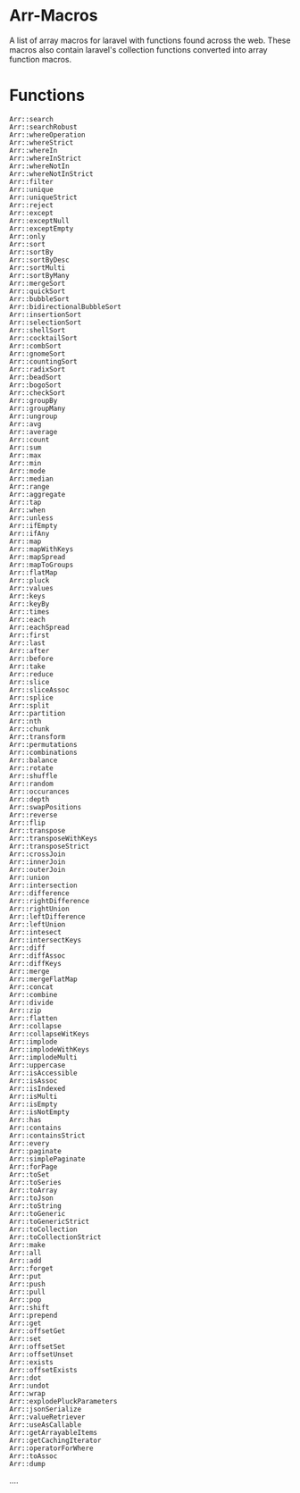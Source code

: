 # Arr-Macros
A list of array macros for laravel with functions found across the web. 
These macros also contain laravel's collection functions converted into array function macros.


# Functions

	Arr::search
	Arr::searchRobust
	Arr::whereOperation
	Arr::whereStrict
	Arr::whereIn
	Arr::whereInStrict
	Arr::whereNotIn
	Arr::whereNotInStrict
	Arr::filter
	Arr::unique
	Arr::uniqueStrict
	Arr::reject
	Arr::except
	Arr::exceptNull
	Arr::exceptEmpty
	Arr::only
	Arr::sort
	Arr::sortBy
	Arr::sortByDesc
	Arr::sortMulti
	Arr::sortByMany
	Arr::mergeSort
	Arr::quickSort
	Arr::bubbleSort
	Arr::bidirectionalBubbleSort
	Arr::insertionSort
	Arr::selectionSort
	Arr::shellSort
	Arr::cocktailSort
	Arr::combSort
	Arr::gnomeSort
	Arr::countingSort
	Arr::radixSort
	Arr::beadSort
	Arr::bogoSort
	Arr::checkSort
	Arr::groupBy
	Arr::groupMany
	Arr::ungroup
	Arr::avg
	Arr::average
	Arr::count
	Arr::sum
	Arr::max
	Arr::min
	Arr::mode
	Arr::median
	Arr::range
	Arr::aggregate
	Arr::tap
	Arr::when
	Arr::unless
	Arr::ifEmpty
	Arr::ifAny
	Arr::map
	Arr::mapWithKeys
	Arr::mapSpread
	Arr::mapToGroups
	Arr::flatMap
	Arr::pluck
	Arr::values
	Arr::keys
	Arr::keyBy
	Arr::times
	Arr::each
	Arr::eachSpread
	Arr::first
	Arr::last
	Arr::after
	Arr::before
	Arr::take
	Arr::reduce
	Arr::slice
	Arr::sliceAssoc
	Arr::splice
	Arr::split
	Arr::partition
	Arr::nth
	Arr::chunk
	Arr::transform
	Arr::permutations
	Arr::combinations
	Arr::balance
	Arr::rotate
	Arr::shuffle
	Arr::random
	Arr::occurances
	Arr::depth
	Arr::swapPositions
	Arr::reverse
	Arr::flip
	Arr::transpose
	Arr::transposeWithKeys
	Arr::transposeStrict
	Arr::crossJoin
	Arr::innerJoin
	Arr::outerJoin
	Arr::union
	Arr::intersection
	Arr::difference
	Arr::rightDifference
	Arr::rightUnion
	Arr::leftDifference
	Arr::leftUnion
	Arr::intesect
	Arr::intersectKeys
	Arr::diff
	Arr::diffAssoc
	Arr::diffKeys
	Arr::merge
	Arr::mergeFlatMap
	Arr::concat
	Arr::combine
	Arr::divide
	Arr::zip
	Arr::flatten
	Arr::collapse
	Arr::collapseWitKeys
	Arr::implode
	Arr::implodeWithKeys
	Arr::implodeMulti
	Arr::uppercase
	Arr::isAccessible
	Arr::isAssoc
	Arr::isIndexed
	Arr::isMulti
	Arr::isEmpty
	Arr::isNotEmpty
	Arr::has
	Arr::contains
	Arr::containsStrict
	Arr::every
	Arr::paginate
	Arr::simplePaginate
	Arr::forPage
	Arr::toSet
	Arr::toSeries
	Arr::toArray
	Arr::toJson
	Arr::toString
	Arr::toGeneric
	Arr::toGenericStrict
	Arr::toCollection
	Arr::toCollectionStrict
	Arr::make
	Arr::all
	Arr::add
	Arr::forget
	Arr::put
	Arr::push
	Arr::pull
	Arr::pop
	Arr::shift
	Arr::prepend
	Arr::get
	Arr::offsetGet
	Arr::set
	Arr::offsetSet
	Arr::offsetUnset
	Arr::exists
	Arr::offsetExists
	Arr::dot
	Arr::undot
	Arr::wrap
	Arr::explodePluckParameters
	Arr::jsonSerialize
	Arr::valueRetriever
	Arr::useAsCallable
	Arr::getArrayableItems
	Arr::getCachingIterator
	Arr::operatorForWhere
	Arr::toAssoc
	Arr::dump



....
